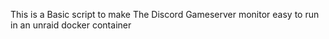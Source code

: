 This is a Basic script to make The Discord Gameserver monitor easy to run in an unraid docker container
